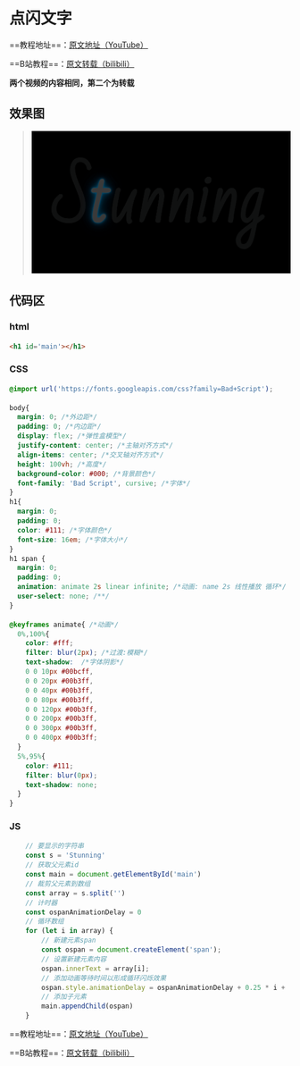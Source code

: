 # 点闪文字
==教程地址==：[原文地址（YouTube）](https://youtu.be/1B3FgFXn274)

==B站教程==：[原文转载（bilibili）](https://www.bilibili.com/video/av84003161/)

**两个视频的内容相同，第二个为转载**

## 效果图
>![演示图片](演示.gif)

## 代码区

### html
```html
<h1 id='main'></h1>
```
### CSS
```css
@import url('https://fonts.googleapis.com/css?family=Bad+Script');

body{
  margin: 0; /*外边距*/
  padding: 0; /*内边距*/
  display: flex; /*弹性盒模型*/
  justify-content: center; /*主轴对齐方式*/
  align-items: center; /*交叉轴对齐方式*/
  height: 100vh; /*高度*/
  background-color: #000; /*背景颜色*/
  font-family: 'Bad Script', cursive; /*字体*/
}
h1{
  margin: 0;
  padding: 0;
  color: #111; /*字体颜色*/
  font-size: 16em; /*字体大小*/
}
h1 span {
  margin: 0;
  padding: 0;
  animation: animate 2s linear infinite; /*动画: name 2s 线性播放 循环*/
  user-select: none; /**/
}

@keyframes animate{ /*动画*/
  0%,100%{
    color: #fff;
    filter: blur(2px); /*过渡:模糊*/
    text-shadow:  /*字体阴影*/
    0 0 10px #00bcff,
    0 0 20px #00b3ff,
    0 0 40px #00b3ff,
    0 0 80px #00b3ff,
    0 0 120px #00b3ff,
    0 0 200px #00b3ff,
    0 0 300px #00b3ff,
    0 0 400px #00b3ff;
  }
  5%,95%{
    color: #111;
    filter: blur(0px);
    text-shadow: none;
  }
}
```
### JS
```javascript
    // 要显示的字符串
    const s = 'Stunning'
    // 获取父元素id
    const main = document.getElementById('main')
    // 裁剪父元素到数组
    const array = s.split('')
    // 计时器
    const ospanAnimationDelay = 0
    // 循环数组
    for (let i in array) {
        // 新建元素span
        const ospan = document.createElement('span');
        // 设置新建元素内容
        ospan.innerText = array[i];
        // 添加动画等待时间以形成循环闪烁效果
        ospan.style.animationDelay = ospanAnimationDelay + 0.25 * i + 's'
        // 添加子元素
        main.appendChild(ospan)
    }
```
==教程地址==：[原文地址（YouTube）](https://youtu.be/1B3FgFXn274)

==B站教程==：[原文转载（bilibili）](https://www.bilibili.com/video/av84003161/)